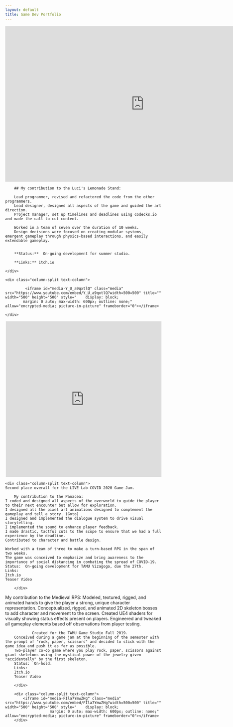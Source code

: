 ```yaml
---
layout: default
title: Game Dev Portfolio
---
```


<iframe id="media-XgL42c2crBM" class="media" src="https://www.youtube.com/embed/XgL42c2crBM?width=889=500" title="" width="889" height="500" style="    display: block;
    margin: 0 auto; max-width: 889px; outline: none;" allow="encrypted-media; picture-in-picture" frameborder="0"></iframe>


<div class="row">
    <div class="column-split text-column">

        ## My contribution to the Luci's Lemonade Stand:

        Lead programmer, revised and refactored the code from the other programmers.
        Lead designer, designed all aspects of the game and guided the art direction.
        Project manager, set up timelines and deadlines using codecks.io and made the call to cut content.

        Worked in a team of seven over the duration of 10 weeks.
        Design decisions were focused on creating modular systems, emergent gameplay through physics-based interactions, and easily extendable gameplay.


        **Status:**  On-going development for summer studio.

        **Links:** itch.io

    </div>

    <div class="column-split text-column">

             <iframe id="media-Y_U_a9qxtlQ" class="media" src="https://www.youtube.com/embed/Y_U_a9qxtlQ?width=500=500" title="" width="500" height="500" style="    display: block;
            margin: 0 auto; max-width: 600px; outline: none;" allow="encrypted-media; picture-in-picture" frameborder="0"></iframe>

    </div>
</div>
<div class="row">
    <div class="column-split text-column">
            <iframe id="media-948EMzf3IWo" class="media" src="https://www.youtube.com/embed/948EMzf3IWo?width=500=500" title="" width="500" height="500" style="    display: block;
                        margin: 0 auto; max-width: 600px; outline: none;" allow="encrypted-media; picture-in-picture" frameborder="0"></iframe>
        </div>
        
    <div class="column-split text-column">
    Second place overall for the LIVE Lab COVID 2020 Game Jam.

        My contribution to the Panacea:
    I coded and designed all aspects of the overworld to guide the player to their next encounter but allow for exploration. 
    I designed all the pixel art animations designed to complement the gameplay and tell a story. (Goto)
    I designed and implemented the dialogue system to drive visual storytelling. 
    I implemented the sound to enhance player feedback. ​
    I made drastic, tactful cuts to the scope to ensure that we had a full experience by the deadline.
    Contributed to character and battle design.

    Worked with a team of three to make a turn-based RPG in the span of two weeks. 
    The game was conceived to emphasize and bring awareness to the importance of social distancing in combating the spread of COVID-19.
    Status:  On-going development for TAMU Vizagogo, due the 27th.
    Links:
    ​Itch.io
    Teaser Video
            
        </div>

    
</div>
<div class="row">
    <div class="column-split text-column">
    My contribution to the Medieval RPS:
        Modeled, textured, rigged, and animated hands to give the player a strong, unique character representation. 
        Conceptualized, rigged, and animated 2D skeleton bosses to add character and movement to the screen.
        Created UE4 shaders for visually showing status effects present on players.
        Engineered and tweaked all gameplay elements based off observations from player testing.​ 

                Created for the TAMU Game Studio Fall 2019.
        Conceived during a game jam at the beginning of the semester with the prompt of "rock, paper, scissors" and decided to stick with the game idea and push it as far as possible.
        Two-player co-op game where you play rock, paper, scissors against giant skeletons using the mystical power of the jewelry given "accidentally" by the first skeleton. 
        Status:  On-hold.
        Links:
        ​Itch.io
        Teaser Video
            
        </div>

        <div class="column-split text-column">
            <iframe id="media-FIla7YmwZHg" class="media" src="https://www.youtube.com/embed/FIla7YmwZHg?width=500=500" title="" width="500" height="500" style="    display: block;
                        margin: 0 auto; max-width: 600px; outline: none;" allow="encrypted-media; picture-in-picture" frameborder="0"></iframe>
        </div>
</div>


​